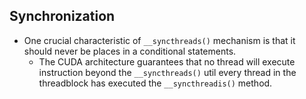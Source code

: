 ## Synchronization
- One crucial characteristic of `__syncthreads()` mechanism is that it should never be places in a conditional statements.
    - The CUDA architecture guarantees that no thread will execute instruction beyond the `__syncthreads()` util every thread in the threadblock has executed the `__syncthreadis()` method.
